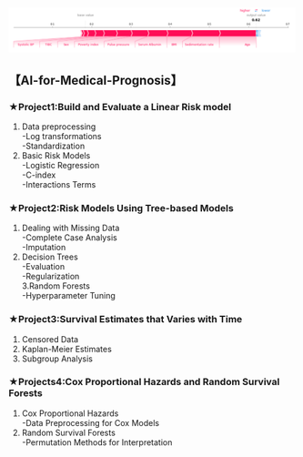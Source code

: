 ![image](https://github.com/Duffy617/AI-for-Medical-Prognosis/blob/master/Force%20plots.png)<br />
## 【**AI-for-Medical-Prognosis**】

### ★Project1:Build and Evaluate a Linear Risk model <br />

1. Data preprocessing <br />
-Log transformations <br />
-Standardization <br />
2. Basic Risk Models <br />
-Logistic Regression <br />
-C-index <br />
-Interactions Terms <br />

### ★Project2:Risk Models Using Tree-based Models <br />

1. Dealing with Missing Data <br />
-Complete Case Analysis <br />
-Imputation <br />
2. Decision Trees <br />
-Evaluation <br />
-Regularization <br />
3.Random Forests <br />
-Hyperparameter Tuning <br />

### ★Project3:Survival Estimates that Varies with Time <br />

1. Censored Data <br />
2. Kaplan-Meier Estimates <br />
3. Subgroup Analysis <br />

### ★Projects4:Cox Proportional Hazards and Random Survival Forests <br />

1. Cox Proportional Hazards <br />
-Data Preprocessing for Cox Models <br />
2. Random Survival Forests <br />
-Permutation Methods for Interpretation <br />
